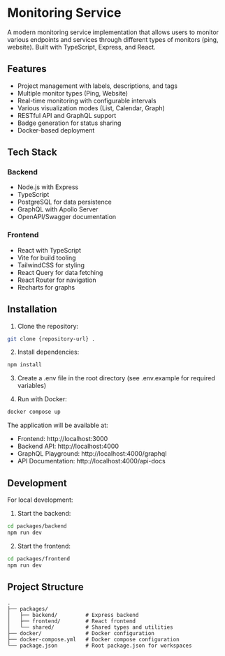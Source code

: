 # Monitoring Service

A modern monitoring service implementation that allows users to monitor various endpoints and services through different types of monitors (ping, website). Built with TypeScript, Express, and React.

## Features

- Project management with labels, descriptions, and tags
- Multiple monitor types (Ping, Website)
- Real-time monitoring with configurable intervals
- Various visualization modes (List, Calendar, Graph)
- RESTful API and GraphQL support
- Badge generation for status sharing
- Docker-based deployment

## Tech Stack

### Backend
- Node.js with Express
- TypeScript
- PostgreSQL for data persistence
- GraphQL with Apollo Server
- OpenAPI/Swagger documentation

### Frontend
- React with TypeScript
- Vite for build tooling
- TailwindCSS for styling
- React Query for data fetching
- React Router for navigation
- Recharts for graphs

## Installation

1. Clone the repository:
```bash
git clone {repository-url} .
```

2. Install dependencies:
```bash
npm install
```

3. Create a .env file in the root directory (see .env.example for required variables)

4. Run with Docker:
```bash
docker compose up
```

The application will be available at:
- Frontend: http://localhost:3000
- Backend API: http://localhost:4000
- GraphQL Playground: http://localhost:4000/graphql
- API Documentation: http://localhost:4000/api-docs

## Development

For local development:

1. Start the backend:
```bash
cd packages/backend
npm run dev
```

2. Start the frontend:
```bash
cd packages/frontend
npm run dev
```

## Project Structure

```
.
├── packages/
│   ├── backend/         # Express backend
│   ├── frontend/        # React frontend
│   └── shared/          # Shared types and utilities
├── docker/              # Docker configuration
├── docker-compose.yml   # Docker compose configuration
└── package.json         # Root package.json for workspaces
```

